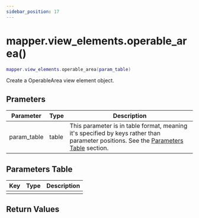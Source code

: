 ```yaml
---
sidebar_position: 17
---
```


# mapper.view_elements.operable_area()
```lua
mapper.view_elements.operable_area(param_table)
```
Create a OperableArea view element object.


## Prameters
|Parameter|Type|Description|
|-|-|-|
|param_table|table|This parameter is in table format, meaning it's specified by keys rather than parameter positions. See the [Parameters Table](#parameters-table) section.|


## Parameters Table
|Key|Type|Description|
|-|-|-|
| | | |


## Return Values
